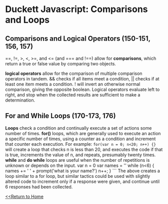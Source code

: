 # Duckett Javascript: Comparisons and Loops

## Comparisons and Logical Operators (150-151, 156, 157) 
==, !=, >, <, >=, and <= (and === and !==) allow for **comparisons**, which return a true or false value by comparing two objects. 

**logical operators** allow for the comparison of multiple comparison  operators in tandem. && checks if all items meet a condition, || checks if at least one item meets a condition. ! will invert an otherwise normal comparison, giving the opposite boolean. Logical operators evaluate left to right, and stop when the collected results are sufficient to make a determination. 

## For and While Loops (170-173, 176)
**Loops** check a condition and continually execute a set of actions some number of times. **for()** loops, which are generally used to execute an action a specific number of times, using a counter as a condition and increment that counter each execution. For example:
`for(var n = 0; n<20; n++) {}`
will create a loop that checks n is less than 20, and executes the code if that is true, increments the value of n, and repeats, presumably twenty times. 
**while** and **do while** loops are useful when the number of repetitions is unknown or depends on the input. 
    var n = 0 
    var names = ''
    while (n<6) {
    names += ' ' + prompt('what is your name?')
    n++;
    } ```
The above creates a loop similar to a for loop, but similar tactics could be used with slightly altered code to increment only if a response were given, and continue until 6 responses had been collected. 


[<<Return to Home](README.md)